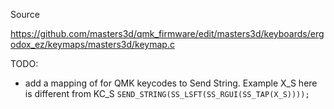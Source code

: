 Source

https://github.com/masters3d/qmk_firmware/edit/masters3d/keyboards/ergodox_ez/keymaps/masters3d/keymap.c


TODO:
- add a mapping of for QMK keycodes to Send String. Example X_S here is different from KC_S `SEND_STRING(SS_LSFT(SS_RGUI(SS_TAP(X_S))));`
